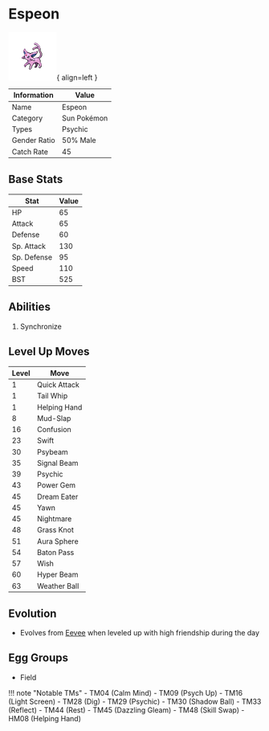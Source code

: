 # Espeon

![Espeon](../images/pokemon/196.png){ align=left }

| Information | Value |
|------------|--------|
| Name | Espeon |
| Category | Sun Pokémon |
| Types | Psychic |
| Gender Ratio | 50% Male |
| Catch Rate | 45 |

## Base Stats

| Stat | Value |
|------|-------|
| HP | 65 |
| Attack | 65 |
| Defense | 60 |
| Sp. Attack | 130 |
| Sp. Defense | 95 |
| Speed | 110 |
| BST | 525 |

## Abilities
1. Synchronize

## Level Up Moves
| Level | Move |
|-------|------|
| 1 | Quick Attack |
| 1 | Tail Whip |
| 1 | Helping Hand |
| 8 | Mud-Slap |
| 16 | Confusion |
| 23 | Swift |
| 30 | Psybeam |
| 35 | Signal Beam |
| 39 | Psychic |
| 43 | Power Gem |
| 45 | Dream Eater |
| 45 | Yawn |
| 45 | Nightmare |
| 48 | Grass Knot |
| 51 | Aura Sphere |
| 54 | Baton Pass |
| 57 | Wish |
| 60 | Hyper Beam |
| 63 | Weather Ball |

## Evolution
- Evolves from [Eevee](133-eevee.md) when leveled up with high friendship during the day

## Egg Groups
- Field

!!! note "Notable TMs"
    - TM04 (Calm Mind)
    - TM09 (Psych Up)
    - TM16 (Light Screen)
    - TM28 (Dig)
    - TM29 (Psychic)
    - TM30 (Shadow Ball)
    - TM33 (Reflect)
    - TM44 (Rest)
    - TM45 (Dazzling Gleam)
    - TM48 (Skill Swap)
    - HM08 (Helping Hand)

